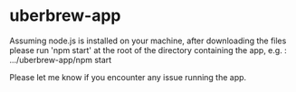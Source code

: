# uberbrew-app
Assuming node.js is installed on your machine, after downloading the files please run 'npm start' at the root of the directory containing the app, e.g. :
.../uberbrew-app/npm start

Please let me know if you encounter any issue running the app.
